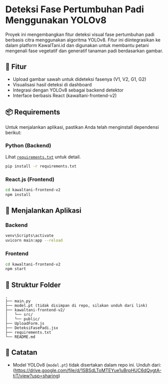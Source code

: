 # Deteksi Fase Pertumbuhan Padi Menggunakan YOLOv8

Proyek ini mengembangkan fitur deteksi visual fase pertumbuhan padi berbasis citra menggunakan algoritma YOLOv8. Fitur ini diintegrasikan ke dalam platform KawalTani.id dan digunakan untuk membantu petani mengenali fase vegetatif dan generatif tanaman padi berdasarkan gambar.

## 🔧 Fitur

- Upload gambar sawah untuk dideteksi fasenya (V1, V2, G1, G2)
- Visualisasi hasil deteksi di dashboard
- Integrasi dengan YOLOv8 sebagai backend detektor
- Interface berbasis React (kawaltani-frontend-v2)

## 📦 Requirements

Untuk menjalankan aplikasi, pastikan Anda telah menginstall dependensi berikut:

### Python (Backend)
Lihat [`requirements.txt`](./requirements.txt) untuk detail.

```bash
pip install -r requirements.txt
```

### React.js (Frontend)
```bash
cd kawaltani-frontend-v2
npm install
```

## 🚀 Menjalankan Aplikasi

### Backend
```bash
venv\Scripts\activate
uvicorn main:app --reload
```

### Frontend
```bash
cd kawaltani-frontend-v2
npm start
```

## 📁 Struktur Folder

```
.
├── main.py
├── model.pt (tidak disimpan di repo, silakan unduh dari link)
├── kawaltani-frontend-v2/
│   └── src/
│   └── public/
├── UploadForm.js
├── DeteksiFasePadi.jsx
├── requirements.txt
└── README.md
```

## 📌 Catatan

- Model YOLOv8 (`model.pt`) tidak disertakan dalam repo ini. Unduh dari: (https://drive.google.com/file/d/1SBSdLToMTEYue1uBrpHUC6dQygtA-tjT/view?usp=sharing)
